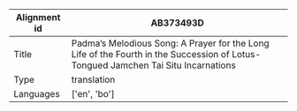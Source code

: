 |Alignment id | AB373493D
| --- | --- 
|Title | Padma’s Melodious Song: A Prayer for the Long Life of the Fourth in the Succession of Lotus-Tongued Jamchen Tai Situ Incarnations 
|Type | translation
|Languages | ['en', 'bo']
